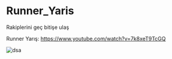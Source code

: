 # Runner_Yaris
Rakiplerini geç bitişe ulaş

Runner Yarış: https://www.youtube.com/watch?v=7k8xeT9TcGQ

![dsa](https://github.com/enbayy/Runner_Yaris/assets/103318928/db950fb2-2ac2-4ff5-a46d-7361f1ca3185)
